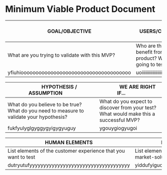 # **Minimum Viable Product Document**
| &emsp;&emsp;&emsp; **GOAL/OBJECTIVE** &emsp;&emsp;&emsp;  | &emsp;&emsp;&emsp;  **USERS/CUSTOMERS** &emsp;&emsp;&emsp; |
| ------------------------------------- | ---------------------------------------------------------------------------|
| What are you trying to validate with this MVP? | Who are the users who benefit from this product? Who are you going to test it with? |
| yfiuhiooooooooooooooooooooooooooooooooooooo| uoiiiiiiiiiiiiiiiiiiiiiiiiiiiiiiiiiiiiiiiio|

| &emsp;&emsp;&emsp; **HYPOTHESIS / ASSUMPTION** &emsp;&emsp; | &emsp;&emsp;&emsp;  **WE ARE RIGHT IF...** &emsp;&emsp;&emsp; |
|----------------------------------------------------------------------|---------------------------------------------------------|
| What do you believe to be true? What do you need to measure to validate your hypothesis?  | What do you expect to discover from your test? What would make this a successful MVP?  |
| fukfyulyglgyggygyigygyuguy                                         | ygouygiogyugoi                                  |


| &emsp;&emsp;&emsp; **HUMAN ELEMENTS** &emsp;&emsp;&emsp;  | &emsp;&emsp;&emsp;  **BUSSINESS ELEMENTS** &emsp;&emsp;&emsp; | &emsp;&emsp;&emsp;  **TECHNOLOGY ELEMENTS** &emsp;&emsp;&emsp; |
| ------------------------------------- | ---------------------------------------------------------------------------|---------------------|
| List elements of the customer experience that you want to test  | List elements of the business viability and market-solution fit that you want to test | Describe the form or tools used to build this MVP |
| dutryutufyyyyyyyyyyyyyyyyyyyyyyyyyyyyyyyyyyyy |  yiddufyiguoiiiiiiiigggggggggggiuuuuuuuuuuuui | yfctucitttttttttttHFJKYHJUYUKFGKYJFKUYFKUJFUJFKJYVGJCFDTRDYTCUKYFIFYUIYGUYGUOYCYCYCIDYTCHCGYYUCUCYUCYTCUCVUCYXYCUTCTYCTYCYCUCUTYHCGYCYCYUCVUYCYCTUYUYCYCYUCTYUTVUYCGCUFVUJGCUYVUGYTFUYFUYGVGUCYFUUUUUUUUUUUUUUUUUUUUUUUUUUUUUUUUUUUUUUUUUUUUUUUUUUUUUUUUUUUUUUUUUUUUUUUUUUUUUUUUUUUUUUUUUUUUUUUUUUUUUUUUUUUUUUUUUUUUUUUUUUUUUUUUUUUUUUUUUUUUUUUUUUUUUUUUUUUUUUUUUUUUUUUUUTITTTTTTTTTTTTTTTTTTTTTTTTTTTTTTTTTTtttttttttci |


